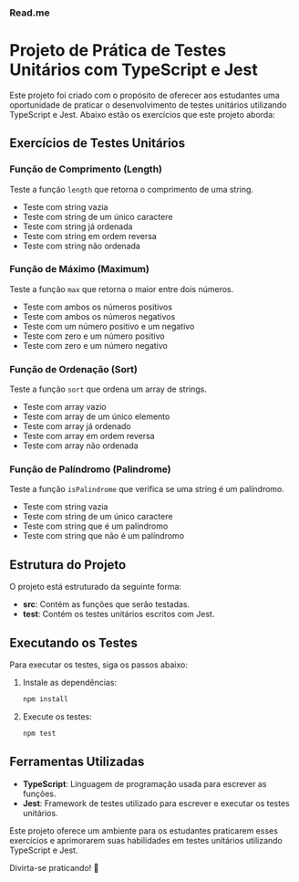 ### Read.me

# Projeto de Prática de Testes Unitários com TypeScript e Jest

Este projeto foi criado com o propósito de oferecer aos estudantes uma oportunidade de praticar o desenvolvimento de testes unitários utilizando TypeScript e Jest. Abaixo estão os exercícios que este projeto aborda:

## Exercícios de Testes Unitários

### Função de Comprimento (Length)
Teste a função `length` que retorna o comprimento de uma string.

- Teste com string vazia
- Teste com string de um único caractere
- Teste com string já ordenada
- Teste com string em ordem reversa
- Teste com string não ordenada

### Função de Máximo (Maximum)
Teste a função `max` que retorna o maior entre dois números.

- Teste com ambos os números positivos
- Teste com ambos os números negativos
- Teste com um número positivo e um negativo
- Teste com zero e um número positivo
- Teste com zero e um número negativo

### Função de Ordenação (Sort)
Teste a função `sort` que ordena um array de strings.

- Teste com array vazio
- Teste com array de um único elemento
- Teste com array já ordenado
- Teste com array em ordem reversa
- Teste com array não ordenada

### Função de Palíndromo (Palindrome)
Teste a função `isPalindrome` que verifica se uma string é um palíndromo.

- Teste com string vazia
- Teste com string de um único caractere
- Teste com string que é um palíndromo
- Teste com string que não é um palíndromo

## Estrutura do Projeto

O projeto está estruturado da seguinte forma:

- **src**: Contém as funções que serão testadas.
- **test**: Contém os testes unitários escritos com Jest.

## Executando os Testes

Para executar os testes, siga os passos abaixo:

1. Instale as dependências:
    ```bash
    npm install
    ```

2. Execute os testes:
    ```bash
    npm test
    ```

## Ferramentas Utilizadas

- **TypeScript**: Linguagem de programação usada para escrever as funções.
- **Jest**: Framework de testes utilizado para escrever e executar os testes unitários.

Este projeto oferece um ambiente para os estudantes praticarem esses exercícios e aprimorarem suas habilidades em testes unitários utilizando TypeScript e Jest.

Divirta-se praticando! 🚀
